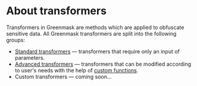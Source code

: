 # About transformers

Transformers in Greenmask are methods which are applied to obfuscate sensitive data. All Greenmask transformers are split into the following groups:

- [Standard transformers](standard_transformers/index.md) — transformers that require only an input of parameters.
- [Advanced transformers](advanced_transformers/index.md) — transformers that can be modified according to user's needs with the help of [custom functions](advanced_transformers/custom_functions/index.md).
- Custom transformers — coming soon...
